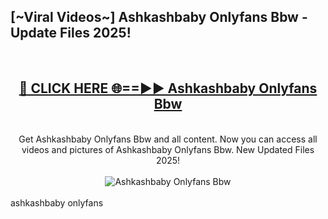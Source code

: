 <h2>[~Viral Videos~] Ashkashbaby Onlyfans Bbw - Update Files 2025!</h2>
<br>
<div align="center">
<h2><a href="https://betterlinks.top/A2PfLJ" rel="nofollow">🔴 CLICK HERE 🌐==►► Ashkashbaby Onlyfans Bbw</a></h2>
<br>
Get Ashkashbaby Onlyfans Bbw and all content. Now you can access all videos and pictures of Ashkashbaby Onlyfans Bbw. New Updated Files 2025!
<br>
<br>
<a href="https://betterlinks.top/A2PfLJ" rel="nofollow" data-target="animated-image.originalLink"><img src="https://i.ibb.co.com/WyWwxjT/player-gif2.gif" alt="Ashkashbaby Onlyfans Bbw" style="max-width: 100%; display: inline-block;" data-target="animated-image.originalImage"></a>
</div>
<br>
ashkashbaby onlyfans
